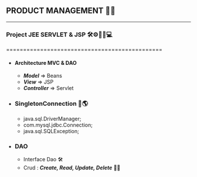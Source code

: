 ## PRODUCT MANAGEMENT 👨‍💻
---------------------------------------------
### Project JEE SERVLET & JSP 🛠⚙👨‍💻💻
==============================================

+ ####  Architecture MVC & DAO
  + ***Model***      => Beans 
  + ***View***       => JSP
  + ***Controller*** => Servlet 
  
+ ### SingletonConnection 📎🌎
  - java.sql.DriverManager;
  - com.mysql.jdbc.Connection;
  - java.sql.SQLException; 
  
 + ### DAO 
   - Interface Dao 🛠
   - Crud : ***Create, Read, Update, Delete*** 👨‍💻

